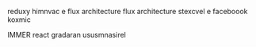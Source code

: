 reduxy himnvac e flux architecture 
flux architecture stexcvel e faceboook koxmic 

IMMER react gradaran ususmnasirel 